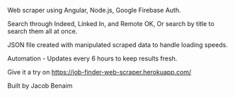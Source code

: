 Web scraper using Angular, Node.js, Google Firebase Auth. 

Search through Indeed, Linked In, and Remote OK, Or search by title to search them all at once. 

JSON file created with manipulated scraped data to handle loading speeds. 

Automation - Updates every 6 hours to keep results fresh. 

Give it a try on https://job-finder-web-scraper.herokuapp.com/ 

Built by Jacob Benaim
